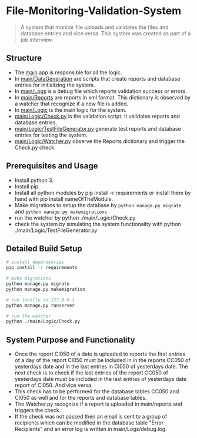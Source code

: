 # File-Monitoring-Validation-System
> A system that monitor file uploads and validates the files and database entries and vice versa. This system was created as part of a job interview.

## Structure
- The [main](./main/) app is responsible for all the logic.
- In [main/DataGeneration](./main/DataGeneration/) are scripts that create reports and database entries for initializing the system.
- In [main/Logs](./main/Logs/) is a debug file which reports validation success or errors.
- In [main/Reports](./main/Reports/) are reports in xml format. This dictionary is observed by a watcher that recognize if a new file is added.
- In [main/Logic](./main/Logic/) is the main logic for the system.
- [main/Logic/Check.py](./main/Logic/Check.py) is the validation script. It validates reports and database entries.
- [main/Logic/TestFileGenerator.py](./main/Logic/TestFileGenerator.py) generate test reports and database entries for testing the system.
- [main/Logic/Watcher.py](./main/Logic/Watcher.py) observe the Reports dictionary and trigger the Check.py check.

## Prerequisites and Usage

-   Install python 3.
-   Install pip.
-   Install all python modules by pip install -r requirements or install them by hand with pip install nameOfTheModule.
-   Make migrations to setup the database by `python manage.py migrate` and `python manage.py makemigrations`
-   run the watcher by python ./main/Logic/Check.py
-   check the system by simulating the system functionality with python ./main/Logic/TestFileGenerator.py


## Detailed Build Setup

```bash
# install dependencies
pip install -r requirements

# make migrations
python manage.py migrate
python manage.py makemigration

# run locally on 127.0.0.1
python manage.py runserver

# run the watcher
python ./main/Logic/Check.py
```

## System Purpose and Functionality
- Once the report CI050 of a date is uploaded to reports the first entries of a day of the report CI050 must be included in in the reports CC050 of yesterdays date and in the last entries in CI050 of yesterdays date. The next check is to check if the last entries of the report CC050 of yesterdays date must be included in the last entries of yesterdays date report of CI050. And vice versa.
- This check has to be performed for the database tables CC050 and CI050 as well and for the reports and database tables.
- The Watcher.py recognize if a report is uploaded in main/reports and triggers the check.
- If the check was not passed then an email is sent to a group of recipients which can be modified in the database table "Error Recipients" and an error log is written in main/Logs/debug.log.